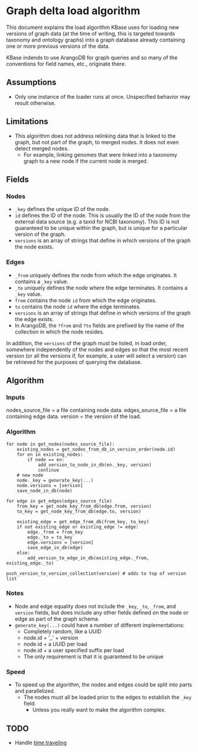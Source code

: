 # Graph delta load algorithm

This document explains the load algorithm KBase uses for loading new versions of graph data
(at the time of writing, this is targeted towards taxonomy and ontology graphs) into a graph
database already containing one or more previous versions of the data.

KBase indends to use ArangoDB for graph queries and so many of the conventions for field names,
etc., originate there.

## Assumptions

* Only one instance of the loader runs at once. Unspecified behavior may result otherwise.

## Limitations

* This algorithm does not address relinking data that is linked to the graph, but not part of
  the graph, to merged nodes. It does not even detect merged nodes.
  * For example, linking genomes that were linked into a taxonomy graph to a new node if the
    current node is merged.

## Fields

### Nodes
* `_key` defines the unique ID of the node.
* `id` defines the ID of the node. This is usually the ID of the node from the external data
  source (e.g. a taxid for NCBI taxonomy). This ID is not guaranteed to be unique within the graph,
  but is unique for a particular version of the graph.
* `versions` is an array of strings that define in which versions of the graph the node exists.

### Edges
* `_from` uniquely defines the node from which the edge originates. It contains a `_key` value.
* `_to` uniquely defines the node where the edge terminates. It contains a `_key` value.
* `from` contains the node `id` from which the edge originates.
* `to` contains the node `id` where the edge terminates.
* `versions` is an array of strings that define in which versions of the graph the edge exists.
* In ArangoDB, the `?from` and `?to` fields are prefixed by the name of the collection in which the
  node resides.

In addition, the `versions` of the graph must be listed, in load order, somewhere independently
of the nodes and edges so that the most recent version (or all the versions if, for example, a
user will select a version) can be retrieved for the purposes of querying the database.

## Algorithm

### Inputs
nodes_source_file = a file containing node data.
edges_source_file = a file containing edge data.
version = the version of the load.

### Algorithm
```
for node in get_nodes(nodes_source_file):
    existing_nodes = get_nodes_from_db_in_version_order(node.id)
    for en in existing_nodes:
        if node == en:
            add_version_to_node_in_db(en._key, version)
            continue
    # new node
    node._key = generate_key(...)
    node.versions = [version]
    save_node_in_db(node)

for edge in get_edges(edges_source_file)
    from_key = get_node_key_from_db(edge.from, version)
    to_key = get_node_key_from_db(edge.to, version)

    existing_edge = get_edge_from_db(from_key, to_key)
    if not existing_edge or existing_edge != edge:
        edge._from = from_key
        edge._to = to_key
        edge.versions = [version]
        save_edge_in_db(edge)
    else:
        add_version_to_edge_in_db(existing_edge._from, existing_edge._to)

push_version_to_version_collection(version) # adds to top of version list
```

### Notes
* Node and edge equality does not include the `_key`, `_to`, `_from`, and `version` fields, but
  does include any other fields defined on the node or edge as part of the graph schema.
* `generate_key(...)` could have a number of different implementations:
  * Completely random, like a UUID
  * node.id + '_' + version
  * node.id + a UUID per load
  * node.id + a user specified suffix per load
  * The only requirement is that it is guaranteed to be unique

### Speed

* To speed up the algorithm, the nodes and edges could be split into parts and parallelized.
  * The nodes must all be loaded prior to the edges to establish the `_key` field.
    * Unless you really want to make the algorithm complex.

## TODO

* Handle [time traveling](https://www.arangodb.com/2018/07/time-traveling-with-graph-databases/)